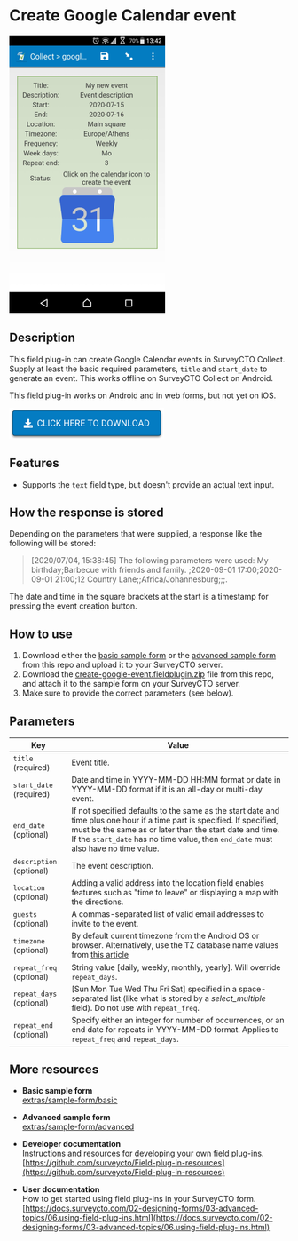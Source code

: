 

# Create Google Calendar event

![](extras/create-google-event.png)

## Description

This field plug-in can create Google Calendar events in SurveyCTO Collect. Supply at least the basic required parameters, `title` and `start_date` to generate an event. This works offline on SurveyCTO Collect on Android.

This field plug-in works on Android and in web forms, but not yet on iOS.


[![Download now](extras/download-button.png)](https://github.com/SurveyCTO/create-google-event/raw/just-browser/create-google-event.fieldplugin.zip)

## Features

* Supports the `text` field type, but doesn't provide an actual text input.

## How the response is stored

Depending on the parameters that were supplied, a response like the following will be stored:

> [2020/07/04, 15:38:45] The following parameters were used: My birthday;Barbecue with friends and family. ;2020-09-01 17:00;2020-09-01 21:00;12 Country Lane;;Africa/Johannesburg;;;.

The date and time in the square brackets at the start is a timestamp for pressing the event creation button.

## How to use

1. Download either the [basic sample form](https://github.com/surveycto/create-google-event/blob/master/extras/sample-form/Sample%20form%20-%20Create%20Google%20Calendar%20event%20field%20plug-in%20(basic).xlsx) or the [advanced sample form](https://github.com/surveycto/create-google-event/blob/master/extras/sample-form/Sample%20form%20-%20Create%20Google%20Calendar%20event%20field%20plug-in%20(advanced).xlsx) from this repo and upload it to your SurveyCTO server.
1. Download the [create-google-event.fieldplugin.zip](https://github.com/SurveyCTO/create-google-event/raw/just-browser/phone-call-dialer.fieldplugin.zip) file from this repo, and attach it to the sample form on your SurveyCTO server.
1. Make sure to provide the correct parameters (see below).

## Parameters

| Key | Value |
| --- | --- |
| `title` (required)| Event title. |
| `start_date` (required)| Date and time in YYYY-MM-DD HH:MM format or date in YYYY-MM-DD format if it is an all-day or multi-day event.|
| `end_date` (optional)| If not specified defaults to the same as the start date and time plus one hour if a time part is specified. If specified, must be the same as or later than the start date and time. If the `start_date` has no time value, then `end_date` must also have no time value. |
| `description` (optional)| The event description. |
| `location` (optional)| Adding a valid address into the location field enables features such as "time to leave" or displaying a map with the directions. |
| `guests` (optional)| A commas-separated list of valid email addresses to invite to the event. |
| `timezone` (optional)| By default current timezone from the Android OS or browser. Alternatively, use the TZ database name values from [this article](https://en.wikipedia.org/wiki/List_of_tz_database_time_zones) |
| `repeat_freq` (optional)| String value [daily, weekly, monthly, yearly]. Will override `repeat_days`. |
| `repeat_days` (optional)| [Sun Mon Tue Wed Thu Fri Sat] specified in a space-separated list (like what is stored by a *select_multiple* field). Do not use with `repeat_freq`. |
| `repeat_end` (optional)| Specify either an integer for number of occurrences, or an end date for repeats in YYYY-MM-DD format. Applies to `repeat_freq` and `repeat_days`.|

## More resources

* **Basic sample form**  
[extras/sample-form/basic](https://github.com/SurveyCTO/create-google-event/raw/just-browser/extras/sample-form/Create%20google%20event%20sample.xlsx)
* **Advanced sample form**  
[extras/sample-form/advanced](https://github.com/surveycto/create-google-event/blob/master/extras/sample-form/Sample%20form%20-%20Create%20Google%20Calendar%20event%20field%20plug-in%20(advanced).xlsx)

* **Developer documentation**  
Instructions and resources for developing your own field plug-ins.  
[https://github.com/surveycto/Field-plug-in-resources](https://github.com/surveycto/Field-plug-in-resources)
* **User documentation**  
How to get started using field plug-ins in your SurveyCTO form.  
[https://docs.surveycto.com/02-designing-forms/03-advanced-topics/06.using-field-plug-ins.html](https://docs.surveycto.com/02-designing-forms/03-advanced-topics/06.using-field-plug-ins.html)